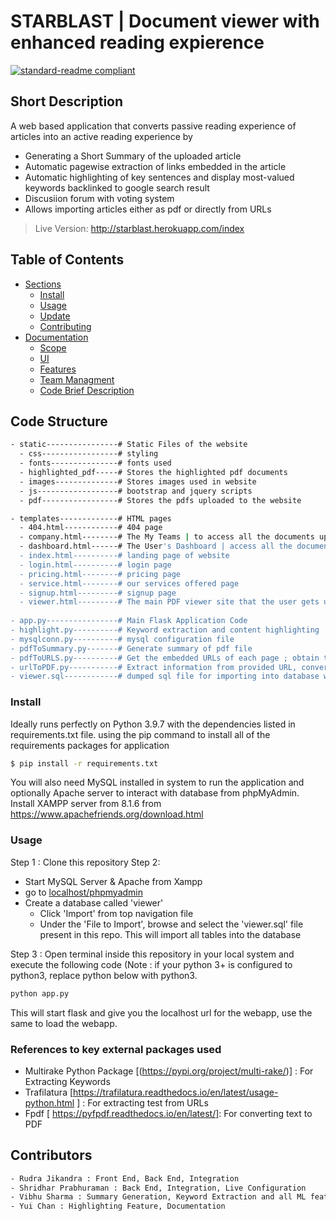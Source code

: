 # STARBLAST | Document viewer with enhanced reading expierence

[![standard-readme compliant](https://img.shields.io/badge/readme%20style-standard-brightgreen.svg?style=flat-square)](https://github.com/RichardLitt/standard-readme)

## Short Description 
A web based application that converts passive reading experience of articles into an active reading experience by
- Generating a Short Summary of the uploaded article
- Automatic pagewise extraction of links embedded in the article
- Automatic highlighting of key sentences and display most-valued keywords backlinked to google search result
- Discusiion forum with voting system
- Allows importing articles either as pdf or directly from URLs 

> Live Version: http://starblast.herokuapp.com/index


## Table of Contents

- [Sections](#sections)
  - [Install](#install)
  - [Usage](#usage)
  - [Update](#update)
  - [Contributing](#contributing)
- [Documentation](#documentation)
  - [Scope](#scope) 
  - [UI](#ui)
  - [Features](#features)
  - [Team Managment](#team-management)
  - [Code Brief Description](#Code-brief-description)

## Code Structure
``` bash
- static----------------# Static Files of the website
  - css-----------------# styling
  - fonts---------------# fonts used
  - highlighted_pdf-----# Stores the highlighted pdf documents
  - images--------------# Stores images used in website
  - js------------------# bootstrap and jquery scripts         
  - pdf-----------------# Stores the pdfs uploaded to the website

- templates-------------# HTML pages
  - 404.html------------# 404 page
  - company.html--------# The My Teams | to access all the documents uploaded by the team
  - dashboard.html------# The User's Dashboard | access all the documents uploaded by the suer
  - index.html----------# landing page of website
  - login.html----------# login page
  - pricing.html--------# pricing page
  - service.html--------# our services offered page
  - signup.html---------# signup page
  - viewer.html---------# The main PDF viewer site that the user gets upon clicking on 'view' in dashboard. Displays all features such as Highlighting, Keywords, Discussion Thread
  
- app.py----------------# Main Flask Application Code     
- highlight.py----------# Keyword extraction and content highlighting
- mysqlconn.py----------# mysql configuration file
- pdfToSummary.py-------# Generate summary of pdf file
- pdfToURLS.py----------# Get the embedded URLs of each page ; obtain top keywords and provide random 10
- urlToPDF.py-----------# Extract information from provided URL, convert to PDF
- viewer.sql------------# dumped sql file for importing into database when required
```

### Install 

Ideally runs perfectly on Python 3.9.7 with the dependencies listed in requirements.txt file.
using the pip command to install all of the requirements packages  for application 
``` bash
$ pip install -r requirements.txt
```
You will also need MySQL installed in system to run the application and optionally Apache server to interact with database from phpMyAdmin.
Install XAMPP server from 8.1.6 from https://www.apachefriends.org/download.html

### Usage 
Step 1 : Clone this repository
Step 2:
- Start MySQL Server & Apache from Xampp
- go to [localhost/phpmyadmin](http://localhost/phpmyadmin/) 
- Create a database called 'viewer'
  -  Click 'Import' from top navigation file
  -  Under the 'File to Import', browse and select the 'viewer.sql' file present in this repo. This will import all tables into the database

Step 3 :
Open terminal inside this repository in your local system and execute the following code (Note : if your python 3+ is configured to python3, replace python below with python3.
``` bash 
python app.py
```
This will start flask and give you the localhost url for the webapp, use the same to load the webapp.

### References to key external packages used
- Multirake Python Package [(https://pypi.org/project/multi-rake/)] : For Extracting Keywords
- Trafilatura [https://trafilatura.readthedocs.io/en/latest/usage-python.html ] : For extracting test from URLs
- Fpdf [ https://pyfpdf.readthedocs.io/en/latest/]: For converting text to PDF

## Contributors
``` bash 
- Rudra Jikandra : Front End, Back End, Integration                         (26.67% Contribution)
- Shridhar Prabhuraman : Back End, Integration, Live Configuration          (26.67% Contribution)
- Vibhu Sharma : Summary Generation, Keyword Extraction and all ML features (26.67% Contribution)
- Yui Chan : Highlighting Feature, Documentation                            (20.00% Contribution)
```
